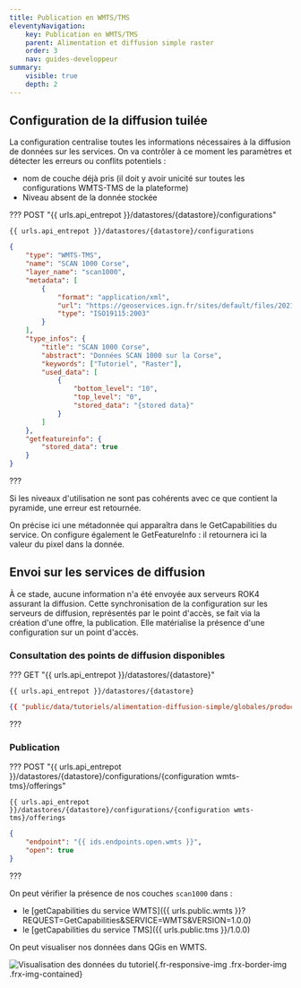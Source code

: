 ```yaml
---
title: Publication en WMTS/TMS
eleventyNavigation:
    key: Publication en WMTS/TMS
    parent: Alimentation et diffusion simple raster
    order: 3
    nav: guides-developpeur
summary:
    visible: true
    depth: 2
---
```


## Configuration de la diffusion tuilée

La configuration centralise toutes les informations nécessaires à la diffusion de données sur les services. On va contrôler à ce moment les paramètres et détecter les erreurs ou conflits potentiels :

- nom de couche déjà pris (il doit y avoir unicité sur toutes les configurations WMTS-TMS de la plateforme)
- Niveau absent de la donnée stockée

??? POST "{{ urls.api_entrepot }}/datastores/{datastore}/configurations"

```title="Contenu"
{{ urls.api_entrepot }}/datastores/{datastore}/configurations
```

```json
{
    "type": "WMTS-TMS",
    "name": "SCAN 1000 Corse",
    "layer_name": "scan1000",
    "metadata": [
        {
            "format": "application/xml",
            "url": "https://geoservices.ign.fr/sites/default/files/2021-07/IGNF_SCAN1000r_2-1.xml",
            "type": "ISO19115:2003"
        }
    ],
    "type_infos": {
        "title": "SCAN 1000 Corse",
        "abstract": "Données SCAN 1000 sur la Corse",
        "keywords": ["Tutoriel", "Raster"],
        "used_data": [
            {
                "bottom_level": "10",
                "top_level": "0",
                "stored_data": "{stored data}"
            }
        ]
    },
    "getfeatureinfo": {
        "stored_data": true
    }
}
```

???
<br>

Si les niveaux d'utilisation ne sont pas cohérents avec ce que contient la pyramide, une erreur est retournée.

On précise ici une métadonnée qui apparaîtra dans le GetCapabilities du service. On configure également le GetFeatureInfo : il retournera ici la valeur du pixel dans la donnée.

## Envoi sur les services de diffusion

À ce stade, aucune information n'a été envoyée aux serveurs ROK4 assurant la diffusion. Cette synchronisation de la configuration sur les serveurs de diffusion, représentés par le point d'accès, se fait via la création d'une offre, la publication. Elle matérialise la présence d'une configuration sur un point d'accès.

### Consultation des points de diffusion disponibles

??? GET "{{ urls.api_entrepot }}/datastores/{datastore}"

```title="Contenu"
{{ urls.api_entrepot }}/datastores/{datastore}
```

```json
{{ "public/data/tutoriels/alimentation-diffusion-simple/globales/production/endpoints.json" | readFILE | safe }}
```

???
<br>

### Publication

??? POST "{{ urls.api_entrepot }}/datastores/{datastore}/configurations/{configuration wmts-tms}/offerings"

```title="Contenu"
{{ urls.api_entrepot }}/datastores/{datastore}/configurations/{configuration wmts-tms}/offerings
```

```json
{
    "endpoint": "{{ ids.endpoints.open.wmts }}",
    "open": true
}
```

???
<br>

On peut vérifier la présence de nos couches `scan1000` dans :

- le [getCapabilities du service WMTS]({{ urls.public.wmts }}?REQUEST=GetCapabilities&SERVICE=WMTS&VERSION=1.0.0)
- le [getCapabilities du service TMS]({{ urls.public.tms }}/1.0.0)

On peut visualiser nos données dans QGis en WMTS.

![Visualisation des données du tutoriel](/img/guides-developpeur/raster/alimentation-diffusion/donnees_wmts.png){.fr-responsive-img .frx-border-img .frx-img-contained}
